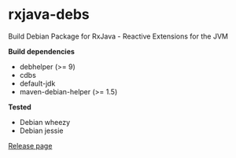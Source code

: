 # rxjava-debs
Build Debian Package for RxJava - Reactive Extensions for the JVM

**Build dependencies**

- debhelper (>= 9)
- cdbs
- default-jdk
- maven-debian-helper (>= 1.5)

**Tested**

- Debian wheezy
- Debian jessie

[Release page](https://github.com/yadickson/rxjava-debs/releases)

